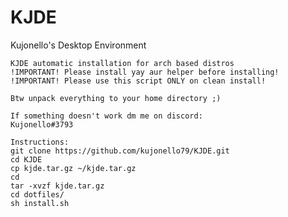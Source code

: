 # KJDE
Kujonello's Desktop Environment

	KJDE automatic installation for arch based distros
	!IMPORTANT! Please install yay aur helper before installing!
	!IMPORTANT! Please use this script ONLY on clean install!

	Btw unpack everything to your home directory ;)

	If something doesn't work dm me on discord:
	Kujonello#3793

	Instructions:
	git clone https://github.com/kujonello79/KJDE.git
	cd KJDE
	cp kjde.tar.gz ~/kjde.tar.gz
	cd
	tar -xvzf kjde.tar.gz
	cd dotfiles/
	sh install.sh
